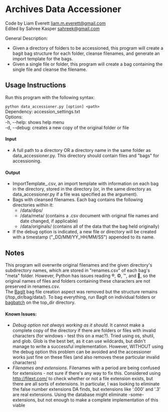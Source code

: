 Archives Data Accessioner
=========================

Code by Liam Everett liam.m.everett@gmail.com  
Edited by Sahree Kasper sahreek@gmail.com

General Description:
* Given a directory of folders to be accessioned, this program will create a bagit bag structure for each folder, cleanse filenames, and generate an import template for the bags.
* Given a single file or folder, this program will create a bag containing the single file and cleanse the filename.

Usage Instructions
------------------
Run this program with the following syntax:

`python data_accessioner.py [option] <path>`  
Dependency: accession_settings.txt  
Options:  
-h, --help: shows help menu  
-d, --debug: creates a new copy of the original folder or file  

#### Input
* A full path to a directory OR a directory name in the same folder as data_accessioner.py. This directory should contain files and "bags" for accessioning.

#### Output
* ImportTemplate_<date>.csv, an import template with information on each bag in the directory, stored in the directory (or, in the same directory as data_accessioner.py if a file was specified as the argument).
* Bags with cleansed filenames. Each bag contains the following directories within it:
	* /data/dips/
	* /data/meta/ (contains a .csv document with original file names and date changed, if applicable)
	* /data/originals/ (contains all of the data that the bag held originally)
* If the debug option is indicated, a new file or directory will be created with a timestamp ("_DD/MM/YY_HH/MM/SS") appended to its name.  

Notes
-----
This program will overwrite original filenames and the given directory's subdirectory names, which are stored in "renames.csv" of each bag's "meta" folder. However, Python has issues reading ®, ©, ™, and , so the original names of files and folders containing these characters are not preserved in renames.csv.     
The [BagIt](http://en.wikipedia.org/wiki/BagIt) bag file creation aspect was removed but the structure remains (/top_dir/bag/data/). To bag everything, run BagIt on individual folders or [bagbatch](https://wiki.carleton.edu/display/carl/Bagit) on the top_dir directory.

#### Known Issues:
- _Debug option not always working as it should_. It cannot make a complete copy of the directory if there are folders or files with invalid characters (for windows - test this on a mac?). Tried using os, shutil, and glob. Glob is the best bet, as it can use wildcards, but didn't manage to write a successful implementation. However, WITHOUT using the debug option this problem can be avoided and the accessioner works just fine on these files (and also removes these particular invalid characters)  
- _Filenames and extensions_. Filenames with a period are being confused for extensions - not sure if there's any way to fix this. Considered using http://filext.com/ to check whether or not a file extension exists, but there are all sorts of extensions. In particular, I was looking to eliminate the false number extensions DA finds, but extensions like '.000' and '.3' are real extensions. Using the database might eliminate -some- extensions, but not enough to make a complete implementation of this viable  
